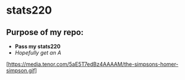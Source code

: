 # stats220
## Purpose of my repo:
* **Pass my stats220**
* *Hopefully get an A*

[https://media.tenor.com/5aE5T7edBz4AAAAM/the-simpsons-homer-simpson.gif]
